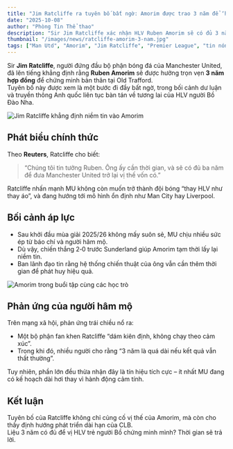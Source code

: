 ```yaml
---
title: "Jim Ratcliffe ra tuyên bố bất ngờ: Amorim được trao 3 năm để ‘hồi sinh’ Man Utd"
date: "2025-10-08"
author: "Phòng Tin Thể thao"
description: "Sir Jim Ratcliffe xác nhận HLV Ruben Amorim sẽ có đủ 3 năm để khẳng định bản thân tại Manchester United, bất chấp khởi đầu chưa ổn định."
thumbnail: "/images/news/ratcliffe-amorim-3-nam.jpg"
tags: ["Man Utd", "Amorim", "Jim Ratcliffe", "Premier League", "tin nóng"]
---
```


Sir **Jim Ratcliffe**, người đứng đầu bộ phận bóng đá của Manchester United, đã lên tiếng khẳng định rằng **Ruben Amorim** sẽ được hưởng trọn vẹn **3 năm hợp đồng** để chứng minh bản thân tại Old Trafford.  
Tuyên bố này được xem là một bước đi đầy bất ngờ, trong bối cảnh dư luận và truyền thông Anh quốc liên tục bàn tán về tương lai của HLV người Bồ Đào Nha.

![Jim Ratcliffe khẳng định niềm tin vào Amorim](/images/news/ratcliffe-amorim-conference.jpg)

## Phát biểu chính thức

Theo **Reuters**, Ratcliffe cho biết:

> “Chúng tôi tin tưởng Ruben. Ông ấy cần thời gian, và sẽ có đủ ba năm để đưa Manchester United trở lại vị thế vốn có.”

Ratcliffe nhấn mạnh MU không còn muốn trở thành đội bóng “thay HLV như thay áo”, và đang hướng tới mô hình ổn định như Man City hay Liverpool.

## Bối cảnh áp lực

- Sau khởi đầu mùa giải 2025/26 không mấy suôn sẻ, MU chịu nhiều sức ép từ báo chí và người hâm mộ.
- Dù vậy, chiến thắng 2‑0 trước Sunderland giúp Amorim tạm thời lấy lại niềm tin.
- Ban lãnh đạo tin rằng hệ thống chiến thuật của ông vẫn cần thêm thời gian để phát huy hiệu quả.

![Amorim trong buổi tập cùng các học trò](/images/news/amorim-training.jpg)

## Phản ứng của người hâm mộ

Trên mạng xã hội, phản ứng trái chiều nổ ra:

- Một bộ phận fan khen Ratcliffe “dám kiên định, không chạy theo cảm xúc”.
- Trong khi đó, nhiều người cho rằng “3 năm là quá dài nếu kết quả vẫn thất thường”.

Tuy nhiên, phần lớn đều thừa nhận đây là tín hiệu tích cực – ít nhất MU đang có kế hoạch dài hơi thay vì hành động cảm tính.

## Kết luận

Tuyên bố của Ratcliffe không chỉ củng cố vị thế của Amorim, mà còn cho thấy định hướng phát triển dài hạn của CLB.  
Liệu 3 năm có đủ để vị HLV trẻ người Bồ chứng minh mình? Thời gian sẽ trả lời.
